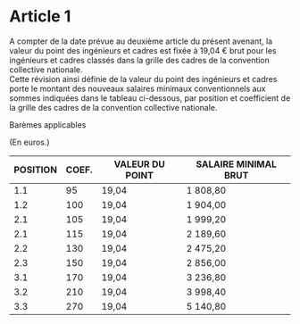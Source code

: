 # Article 1

  
 A compter de la date prévue au deuxième article du présent avenant, la valeur du point des ingénieurs et cadres est fixée à 19,04 € brut pour les ingénieurs et cadres classés dans la grille des cadres de la convention collective nationale.  
 Cette révision ainsi définie de la valeur du point des ingénieurs et cadres porte le montant des nouveaux salaires minimaux conventionnels aux sommes indiquées dans le tableau ci-dessous, par position et coefficient de la grille des cadres de la convention collective nationale.

  
Barèmes applicables

  
(En euros.) 



| POSITION | COEF. | VALEUR DU POINT | SALAIRE MINIMAL BRUT |
| --- | --- | --- | --- |
| 1.1 | 95 | 19,04 | 1 808,80 |
| 1.2 | 100 | 19,04 | 1 904,00 |
| 2.1 | 105 | 19,04 | 1 999,20 |
| 2.1 | 115 | 19,04 | 2 189,60 |
| 2.2 | 130 | 19,04 | 2 475,20 |
| 2.3 | 150 | 19,04 | 2 856,00 |
| 3.1 | 170 | 19,04 | 3 236,80 |
| 3.2 | 210 | 19,04 | 3 998,40 |
| 3.3 | 270 | 19,04 | 5 140,80 |

